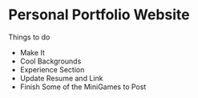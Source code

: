 Personal Portfolio Website
==================

Things to do
- Make It
- Cool Backgrounds
- Experience Section
- Update Resume and Link
- Finish Some of the MiniGames to Post







